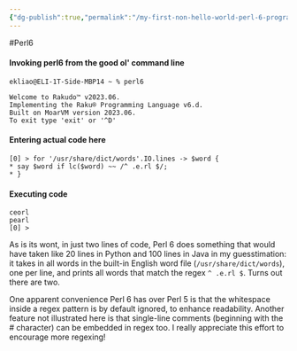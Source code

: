```yaml
---
{"dg-publish":true,"permalink":"/my-first-non-hello-world-perl-6-program-2/","tags":["#Perl6"],"noteIcon":"2"}
---
```


#Perl6

#### Invoking perl6 from the good ol' command line
```
ekliao@ELI-1T-Side-MBP14 ~ % perl6

Welcome to Rakudo™ v2023.06.
Implementing the Raku® Programming Language v6.d.
Built on MoarVM version 2023.06.
To exit type 'exit' or '^D'
```
#### Entering actual code here
```
[0] > for '/usr/share/dict/words'.IO.lines -> $word {
* say $word if lc($word) ~~ /^ .e.rl $/;
* }
```
#### Executing code
```
ceorl
pearl
[0] > 
```
As is its wont, in just two lines of code, Perl 6 does something that would have taken like 20 lines in Python and 100 lines in Java in my guesstimation: it takes in all words in the built-in English word file (`/usr/share/dict/words`), one per line, and prints all words that match the regex `^ .e.rl $`. Turns out there are two.

One apparent convenience Perl 6 has over Perl 5 is that the whitespace inside a regex pattern is by default ignored, to enhance readability. Another feature not illustrated here is that single-line comments (beginning with the \# character) can be embedded in regex too. I really appreciate this effort to encourage more regexing!